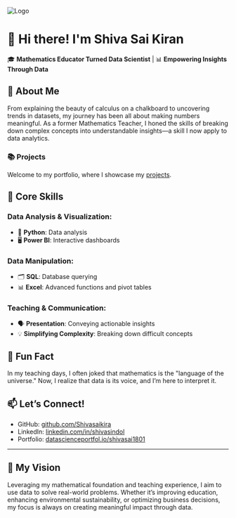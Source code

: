 ![Logo](https://github.com/Shivasaikira/Shivasaikira/blob/main/github.png)
# 👋 Hi there! I'm Shiva Sai Kiran

🎓 **Mathematics Educator Turned Data Scientist** | 📊 **Empowering Insights Through Data**


## 🌟 About Me

From explaining the beauty of calculus on a chalkboard to uncovering trends in datasets, my journey has been all about making numbers meaningful. As a former Mathematics Teacher, I honed the skills of breaking down complex concepts into understandable insights—a skill I now apply to data analytics.

### 📚 Projects

Welcome to my portfolio, where I showcase my [projects](https://github.com/Shivasaikira/Portfolio_Projects/blob/main/README.md).

## 🚀 Core Skills

### Data Analysis & Visualization:
- 🐍 **Python**: Data analysis 
- 🖥️ **Power BI**: Interactive dashboards
  
### Data Manipulation:
- 🗂️ **SQL**: Database querying
- 📊 **Excel**: Advanced functions and pivot tables



### Teaching & Communication:
- 🗣️ **Presentation**: Conveying actionable insights
- 💡 **Simplifying Complexity**: Breaking down difficult concepts



## 🌱 Fun Fact
In my teaching days, I often joked that mathematics is the "language of the universe." Now, I realize that data is its voice, and I’m here to interpret it.



## 📫 Let’s Connect!
- GitHub: [github.com/Shivasaikira](https://github.com/Shivasaikira)
- LinkedIn: [linkedin.com/in/shivasindol](https://linkedin.com/in/shivasindol)
- Portfolio: [datascienceportfol.io/shivasai1801](https://www.datascienceportfol.io/shivasai1801)

---

## 🌟 My Vision
Leveraging my mathematical foundation and teaching experience, I aim to use data to solve real-world problems. Whether it’s improving education, enhancing environmental sustainability, or optimizing business decisions, my focus is always on creating meaningful impact through data.

